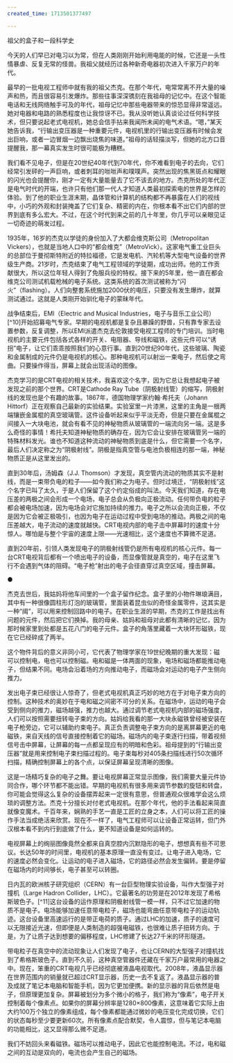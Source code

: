 ```yaml
---
created_time: 1713501377497

---
```

祖父的盒子和一段科学史

今天的人们早已对电习以为常，但在人类刚刚开始利用电能的时候，它还是一头性情暴虐、反复无常的怪兽。我祖父就经历过各种新奇电器初次进入千家万户的年代。

最早的一批电视工程师中就有我的祖父杰克。在那个年代，电常常离不开大量的噪声和热，而且很容易引发爆炸。那些往事深深镌刻在我祖母的记忆中。在这个智能电话和无线网络触手可及的年代，祖母记忆中那些电器带来的惊恐显得非常遥远。她对电器和电路的熟悉程度也让我惊讶不已。我从没听她认真谈论过任何科学技术，但只要说起老式电视机，她总会信手拈来我闻所未闻的电气术语。“嗯，”某天她告诉我，“行输出变压器是一种重要元件，电视机里的行输出变压器有时候会发出巨响，或者一边冒烟一边飘出烧焦的味道。”祖母的话轻描淡写，但她的北方口音提醒我，那一幕真实发生时很可能极为糟糕。

我们看不见电子，但是在20世纪40年代到70年代，你不难看到电子的去向，它们经常引发砰的一声巨响，或者刺耳的咝咝声和噗噗声。突然出现的焦黑斑点和耀眼的闪光也会提醒你，刚才一定有大量能量去了它不该去的地方。杰克所处的年代正是电气时代的开端，也许只有他们那一代人才知道人类最初探索电的世界是怎样的体验。到了他的职业生涯末期，晶体管和计算机的结构都不再暴露在人们的视线中，小巧的外观和封装掩盖了它们复杂、精密的内在，你根本看不出它们内部的世界到底有多么宏大。不过，在这个时代到来之前的几十年里，你几乎可以亲眼见证一切奇迹的萌发过程。

1935年，16岁的杰克以学徒的身份加入了大都会维克斯公司（Metropolitan Vickers），也就是当地人口中的“都会维克”（MetroVick）。这家电气重工业巨头的总部位于曼彻斯特附近的特拉福德，它是发电机、汽轮机等大型电气设备的世界级生产商。21岁时，杰克结束了电气工程领域的学徒期，成功出师。他的工作贡献很大，所以这位年轻人得到了免服兵役的特权。接下来的5年里，他一直在都会维克公司测试机载枪械的电子系统。这类系统的首次测试被称为“闪火”（flashing）。人们向整套系统施加2000伏的电压，只要没有发生爆炸，就算测试通过。这就是人类刚开始驯化电子的蒙昧年代。

战争结束后，EMI（Electric and Musical Industries，电子与音乐工业公司）[^10]开始招募电气专家。早期的电视机都是复杂且暴躁的野兽，只有靠专家去设置参数，反复调整，所以EMI派遣杰克去伦敦接受电视工程师的专门培训。当时电视机的主要元件包括各式各样的开关、电阻器、导线和磁铁，这些元件可以“诱拐”电子，让它们乖乖按照我们的心意行事。直到20世纪90年代，这些玻璃、陶瓷和金属制成的元件仍是电视机的核心。那种电视机可以射出一束电子，然后使之弯曲。只要操作得当，屏幕上就会出现活动的图像。

杰克学习的是CRT电视的相关技术，我喜欢这个名字，因为它总让我想起电子被发现之前的那个世界。CRT是Cathode Ray Tube（阴极射线管）的缩写，阴极射线的发现也是个有趣的故事。1867年，德国物理学家约翰·希托夫（Johann Hittorf）正在观察自己最新的实验结果。实验室里一片漆黑，这里的主角是一根两端镶嵌金属棍的真空玻璃管。这件设备听起来似乎平淡无奇，但是只要在金属棍之间接入一大块电池，就会有看不见的神秘物质从玻璃管的一端流向另一端。这是多么奇怪的事情！希托夫知道神秘物质的确存在，因为它会让安排在玻璃管另一端的特殊材料发光。谁也不知道这种流动的神秘物质到底是什么，但它需要一个名字，最后人们决定称之为“阴极射线”。阴极是指真空管与电池负极相连的那一端，神秘物质正是从这里发出的。

直到30年后，汤姆森（J.J. Thomson）才发现，真空管内流动的物质其实不是射线，而是一束带负电的粒子——如今我们称之为电子。但时过境迁，“阴极射线”这个名字已叫了太久，于是人们保留了这个约定俗成的叫法。今天我们知道，存在电压差的两极之间会形成一个电场，电子总会从负极向正极流动。任何带负电的粒子都会被电场加速，因为电场会对它施加持续的推力。电子之所以会流向正极，不仅是因为它会被正极吸引，也因为电子在运动过程中受到电场的推动。两极之间的电压差越大，电子流动的速度就越快。CRT电视内部的电子击中屏幕时的速度十分惊人。哪怕是与整个宇宙的速度上限——光速相比，这个速度也不算微不足道。

直到20年前，引领人类发现电子的阴极射线管仍是所有电视机的核心元件。每一台CRT电视背后都有一个喷出电子的设备，而显像管就是真空的，电子在这里飞行不会遇到气体的阻碍。“电子枪”射出的电子会径直穿过真空区域，撞击屏幕。

●

杰克去世后，我姑妈将他车间里的一个盒子留作纪念。盒子里的小物件琳琅满目，其中有一种很像圆柱形灯泡的玻璃管，里面装着昆虫似的奇怪金属零件，这其实是一种“阈”，可以用来控制回路中的电子。在职业生涯的早期，杰克的工作是找出有问题的元件，然后把它们换掉。我的母亲、姑妈和祖母对此都有清晰的记忆，因为那时候家里到处都是五花八门的电子元件。盒子的角落里藏着一大块环形磁铁，现在它已经碎成了两半。

这个物件背后的意义非同小可，它代表了物理学家在19世纪晚期的重大发现：磁可以控制电，电也可以控制磁。电和磁是一体两面的现象，电场和磁场都能推动电子，但结果不同。电场会沿着场的方向推动电子，而磁场会对运动的电子产生侧向推力。

发出电子束已经很让人惊奇了，但老式电视机真正巧妙的地方在于对电子束方向的控制。这种技术的奥妙在于电和磁之间密不可分的关系。在磁场中，运动的电子会受到侧向的推力，磁场越强，推力也越大。通过调节老式电视机内部的磁场强度，人们可以按照需要扭转电子束的方向。姑妈给我看的那一大块永磁铁曾经被安装在电子枪旁边，它可以辅助约束电子。真正负责调整电子束方向的是离屏幕更近的电磁铁，来自天线的信号直接控制着它的磁场。磁场内的电子束逐行扫描，带着视频信号击中屏幕，让屏幕的每一点都呈现应有的明暗和色彩。祖母提到的“行输出变压器”就是用来控制电子束扫描过程的。电子束每秒对405条扫描线进行50次循环扫描，精确控制屏幕上的各个点，以保证屏幕呈现清晰的图像。

这是一场精巧复杂的电子之舞。要让电视屏幕正常显示图像，我们需要大量元件协同合作，哪个环节都不能出错。早期的电视机有很多用来调节参数的旋钮和转盘，你可能会觉得这么复杂的设备摆弄起来一定很有意思，但普通观众很难学会这么烦琐的调整方法。杰克十分擅长对付老式电视机。在那个年代，他的手法看起来简直就像变魔术。千百年来，娴熟的手艺一直是工匠的立身之本，人们可以将工匠的操作手法当成绝活来欣赏。现在不一样了，电气工程师可以让设备正常运转，但门外汉根本看不到内行到底做了什么，更不知道设备是如何运转的。

电视屏幕上的绚丽图像竟然全都来自真空腔内沉默隐形的电子，想想真有些不可思议。长达50年的时间里，电视机的基本原理一直没有变过。让电子进入电场，它的速度必然会变化。让运动的电子进入磁场，它的路径必然会发生偏转。要是停留在磁场内的时间够长，电子甚至可以转圈。

日内瓦的欧洲核子研究组织（CERN）有一台巨型物理实验设备，叫作大型强子对撞机（Large Hadron Collider，LHC）。它最著名的功劳是在2012年发现了希格斯玻色子。[^11]这台设备的运作原理和阴极射线管一模一样，只不过它加速的物质不是电子。电场能够加速任意带电粒子，磁场也能弯曲任意带电粒子的运动轨迹。这台设备里高速运行的是带正电荷的质子。通过LHC的加速，质子的速度可以无限接近光速，但即便是人类制造的超强电磁铁，也很难让质子扭转方向。于是，为了让质子达到想要的偏移程度，LHC修建了长达27千米的环形隧道。

带电粒子在真空中的流动现象让人们发现了电子，也让CERN的大型强子对撞机找到了希格斯玻色子。直到不久前，这种真空管器件还藏在千家万户最常用的电器之中。现在，笨重的CRT电视几乎已经彻底被液晶电视取代。2008年，液晶显示器在世界范围内的销量就已超过CRT显示器，历史一去不复返了。液晶显示器的普及成就了笔记本电脑和智能手机，因为它更加便携。新的显示器的背后依然是电子，但原理更加复杂。屏幕被划分为多个微小的格子，我们称为“像素”，电子开关控制着每个像素点。如果你的屏幕分辨率是1280×800像素，这意味着它实际上由大约100万个独立的像素组成，每个像素都能通过微妙的电压变化完成切换，它们的状态每秒至少要更新60次。所有像素点配合默契，令人震惊，但与笔记本电脑的功能相比，这又显得那么微不足道。

我们不妨回头来看磁铁。磁场可以推动电子，因此它也能控制电流。不过，电和磁之间的互动是双向的，电流也会产生自己的磁场。